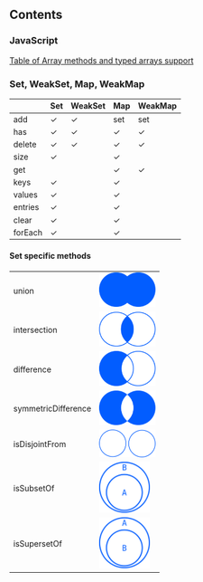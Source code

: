 ## Contents

### JavaScript
[Table of Array methods and typed arrays support](https://rekzi.github.io/web_experiments/arrays.html)

### Set, WeakSet, Map, WeakMap

|           | Set  | WeakSet | Map      | WeakMap |
|-|-|-|-|-|
add         | ✓    | ✓         | set      | set
has         | ✓    | ✓         | ✓        | ✓
delete      | ✓    | ✓         | ✓        | ✓
size        | ✓    |           | ✓        |
get         |      |           | ✓        | ✓
keys        | ✓    |           | ✓        |
values      | ✓    |           | ✓        |
entries     | ✓    |           | ✓        |
clear       | ✓    |           | ✓        |
forEach     | ✓    |           | ✓        |

#### Set specific methods
| | |
|-|-|
| union                 | <img width="100" src="images/union.svg"/> |
| intersection          | <img width="100" src="images/intersection.svg"/> |
| difference            | <img width="100" src="images/difference.svg"/>
| symmetricDifference   | <img width="100" src="images/symmetricDifference.svg"/>
| isDisjointFrom        | <img width="100" src="images/isDisjointFrom.svg"/>
| isSubsetOf            | <img width="90" src="images/isSubsetOf.svg"/>
| isSupersetOf          | <img width="90" src="images/isSupersetOf.svg"/>
